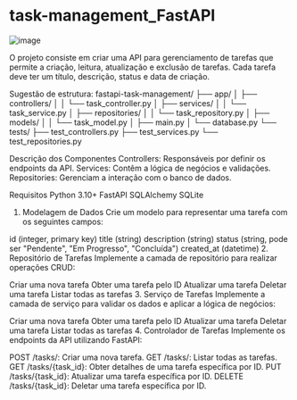 # task-management_FastAPI
![image](https://github.com/EduardoGermanoOliveira/task-management_FastAPI/assets/90634869/74af4eb5-9f4d-42e3-a88f-3346ef81482d)


O projeto consiste em criar uma API para gerenciamento de tarefas que permite a criação, leitura, atualização e exclusão de tarefas. Cada tarefa deve ter um título, descrição, status e data de criação.

Sugestão de estrutura:
fastapi-task-management/
├── app/
│   ├── controllers/
│   │   └── task_controller.py
│   ├── services/
│   │   └── task_service.py
│   ├── repositories/
│   │   └── task_repository.py
│   ├── models/
│   │   └── task_model.py
│   ├── main.py
│   └── database.py
└── tests/
    ├── test_controllers.py
    ├── test_services.py
    └── test_repositories.py

Descrição dos Componentes
Controllers: Responsáveis por definir os endpoints da API.
Services: Contêm a lógica de negócios e validações.
Repositories: Gerenciam a interação com o banco de dados.

Requisitos
Python 3.10+
FastAPI
SQLAlchemy
SQLite

1. Modelagem de Dados
Crie um modelo para representar uma tarefa com os seguintes campos:

id (integer, primary key)
title (string)
description (string)
status (string, pode ser "Pendente", "Em Progresso", "Concluída")
created_at (datetime)
2. Repositório de Tarefas
Implemente a camada de repositório para realizar operações CRUD:

Criar uma nova tarefa
Obter uma tarefa pelo ID
Atualizar uma tarefa
Deletar uma tarefa
Listar todas as tarefas
3. Serviço de Tarefas
Implemente a camada de serviço para validar os dados e aplicar a lógica de negócios:

Criar uma nova tarefa
Obter uma tarefa pelo ID
Atualizar uma tarefa
Deletar uma tarefa
Listar todas as tarefas
4. Controlador de Tarefas
Implemente os endpoints da API utilizando FastAPI:

POST /tasks/: Criar uma nova tarefa.
GET /tasks/: Listar todas as tarefas.
GET /tasks/{task_id}: Obter detalhes de uma tarefa específica por ID.
PUT /tasks/{task_id}: Atualizar uma tarefa específica por ID.
DELETE /tasks/{task_id}: Deletar uma tarefa específica por ID.
